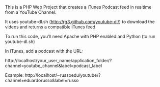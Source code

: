 This is a PHP Web Project that creates a iTunes Podcast feed in realtime from a YouTube Channel.

It uses youtube-dl.sh (http://rg3.github.com/youtube-dl/) to download the videos and returns a compatible iTunes feed.

To run this code, you'll need Apache with PHP enabled and Python (to run youtube-dl.sh)

In iTunes, add a podcast with the URL:

http://localhost/your_user_name/application_folder/?channel=youtube_channel&label=podcast_label

Example: http://localhost/~russoedu/youtube/?channel=eduardorusso&label=russo